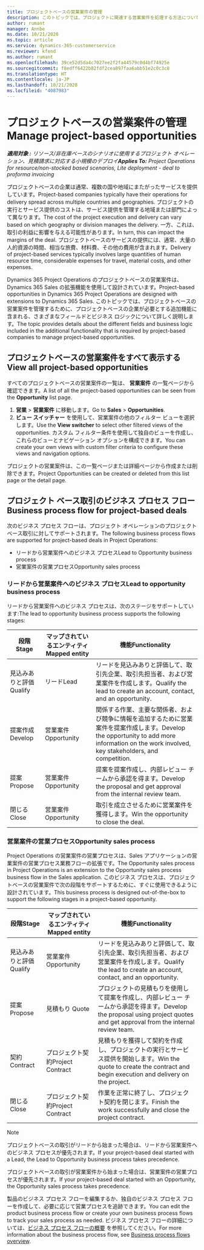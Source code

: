 ```yaml
---
title: プロジェクトベースの営業案件の管理
description: このトピックでは、プロジェクトに関連する営業案件を処理する方法について説明します。
author: rumant
manager: Annbe
ms.date: 10/21/2020
ms.topic: article
ms.service: dynamics-365-customerservice
ms.reviewer: kfend
ms.author: rumant
ms.openlocfilehash: 39ce52d5da4c7027ee2f2fa44579c0d4bf74925e
ms.sourcegitcommit: f8edff6422b82fdf2cea897faa6abb51e2c0c3c8
ms.translationtype: HT
ms.contentlocale: ja-JP
ms.lasthandoff: 10/21/2020
ms.locfileid: "4087983"
---
```

# <a name="manage-project-based-opportunities"></a><span data-ttu-id="ce800-103">プロジェクトベースの営業案件の管理</span><span class="sxs-lookup"><span data-stu-id="ce800-103">Manage project-based opportunities</span></span>

<span data-ttu-id="ce800-104">_**適用対象 :** リソース/非在庫ベースのシナリオに使用するプロジェクト オペレーション、見積請求に対応する小規模のデプロイ_</span><span class="sxs-lookup"><span data-stu-id="ce800-104">_**Applies To:** Project Operations for resource/non-stocked based scenarios, Lite deployment - deal to proforma invoicing_</span></span>

<span data-ttu-id="ce800-105">プロジェクトベースの企業は通常、複数の国や地域にまたがったサービスを提供しています。</span><span class="sxs-lookup"><span data-stu-id="ce800-105">Project-based companies typically have their operations for delivery spread across multiple countries and geographies.</span></span> <span data-ttu-id="ce800-106">プロジェクトの実行とサービス提供のコストは、サービス提供を管理する地域または部門によって異なります。</span><span class="sxs-lookup"><span data-stu-id="ce800-106">The cost of the project execution and delivery can vary  based on which geography or division manages the delivery.</span></span> <span data-ttu-id="ce800-107">一方、これは、取引の利益に影響を与える可能性があります。</span><span class="sxs-lookup"><span data-stu-id="ce800-107">In turn, this can impact the margins of the deal.</span></span> <span data-ttu-id="ce800-108">プロジェクトベースのサービスの提供には、通常、大量の人的資源の時間、相当な旅費、材料費、その他の費用が含まれます。</span><span class="sxs-lookup"><span data-stu-id="ce800-108">Delivery of project-based services typically involves large quantities of human resource time, considerable expenses for travel, material costs, and other expenses.</span></span>

<span data-ttu-id="ce800-109">Dynamics 365 Project Operations のプロジェクトベースの営業案件は、Dynamics 365 Sales の拡張機能を使用して設計されています。</span><span class="sxs-lookup"><span data-stu-id="ce800-109">Project-based opportunities in Dynamics 365 Project Operations are designed with extensions to Dynamics 365 Sales.</span></span> <span data-ttu-id="ce800-110">このトピックでは、プロジェクトベースの営業案件を管理するために、プロジェクトベースの企業が必要とする追加機能に含まれる、さまざまなフィールドとビジネス ロジックについて詳しく説明します。</span><span class="sxs-lookup"><span data-stu-id="ce800-110">The topic provides details about the different fields and business logic included in the additional functionality that is required by project-based companies to manage project-based opportunities.</span></span>

## <a name="view-all-project-based-opportunities"></a><span data-ttu-id="ce800-111">プロジェクトベースの営業案件をすべて表示する</span><span class="sxs-lookup"><span data-stu-id="ce800-111">View all project-based opportunities</span></span>

<span data-ttu-id="ce800-112">すべてのプロジェクトベースの営業案件の一覧は、 **営業案件** の一覧ページから確認できます。</span><span class="sxs-lookup"><span data-stu-id="ce800-112">A list of all the project-based opportunities can be seen from the **Opportunity** list page.</span></span> 

1. <span data-ttu-id="ce800-113">**営業** > **営業案件** に移動します。</span><span class="sxs-lookup"><span data-stu-id="ce800-113">Go to **Sales** > **Opportunities**.</span></span>
2. <span data-ttu-id="ce800-114">**ビュー スイッチャー** を使用して、営業案件の他のフィルター ビューを選択します。</span><span class="sxs-lookup"><span data-stu-id="ce800-114">Use the **View switcher** to select other filtered views of the opportunities.</span></span> <span data-ttu-id="ce800-115">カスタム フィルター条件を使用して独自のビューを作成し、これらのビューとナビゲーション オプションを構成できます。</span><span class="sxs-lookup"><span data-stu-id="ce800-115">You can create your own views with custom filter criteria to configure these views and navigation options.</span></span>

<span data-ttu-id="ce800-116">プロジェクトの営業案件は、この一覧ページまたは詳細ページから作成または削除できます。</span><span class="sxs-lookup"><span data-stu-id="ce800-116">Project Opportunities can be created or deleted from this list page or the detail page.</span></span>

## <a name="business-process-flow-for-project-based-deals"></a><span data-ttu-id="ce800-117">プロジェクト ベース取引のビジネス プロセス フロー</span><span class="sxs-lookup"><span data-stu-id="ce800-117">Business process flow for project-based deals</span></span>

<span data-ttu-id="ce800-118">次のビジネス プロセス フローは、プロジェクト オペレーションのプロジェクト ベース取引に対してサポートされます。</span><span class="sxs-lookup"><span data-stu-id="ce800-118">The following business process flows are supported for project-based deals in Project Operations:</span></span>

- <span data-ttu-id="ce800-119">リードから営業案件へのビジネス プロセス</span><span class="sxs-lookup"><span data-stu-id="ce800-119">Lead to Opportunity business process</span></span>
- <span data-ttu-id="ce800-120">営業案件の営業プロセス</span><span class="sxs-lookup"><span data-stu-id="ce800-120">Opportunity sales process</span></span>

### <a name="lead-to-opportunity-business-process"></a><span data-ttu-id="ce800-121">リードから営業案件へのビジネス プロセス</span><span class="sxs-lookup"><span data-stu-id="ce800-121">Lead to opportunity business process</span></span> 
<span data-ttu-id="ce800-122">リードから営業案件へのビジネス プロセスは、次のステージをサポートしています:</span><span class="sxs-lookup"><span data-stu-id="ce800-122">The lead to opportunity business process supports the following stages:</span></span>

| <span data-ttu-id="ce800-123">段階</span><span class="sxs-lookup"><span data-stu-id="ce800-123">Stage</span></span> | <span data-ttu-id="ce800-124">マップされているエンティティ</span><span class="sxs-lookup"><span data-stu-id="ce800-124">Mapped entity</span></span> | <span data-ttu-id="ce800-125">機能</span><span class="sxs-lookup"><span data-stu-id="ce800-125">Functionality</span></span> |
| --- | --- | --- |
| <span data-ttu-id="ce800-126">見込みありと評価</span><span class="sxs-lookup"><span data-stu-id="ce800-126">Qualify</span></span> | <span data-ttu-id="ce800-127">​​リード</span><span class="sxs-lookup"><span data-stu-id="ce800-127">Lead</span></span> | <span data-ttu-id="ce800-128">リードを見込みありと評価して、取引先企業、取引先担当者、および営業案件を作成します。</span><span class="sxs-lookup"><span data-stu-id="ce800-128">Qualify the lead to create an account, contact, and an opportunity.</span></span> |
| <span data-ttu-id="ce800-129">提案作成</span><span class="sxs-lookup"><span data-stu-id="ce800-129">Develop</span></span> | <span data-ttu-id="ce800-130">営業案件​​</span><span class="sxs-lookup"><span data-stu-id="ce800-130">Opportunity</span></span> | <span data-ttu-id="ce800-131">関係する作業、主要な関係者、および競争に情報を追加するために営業案件を提案作成します。</span><span class="sxs-lookup"><span data-stu-id="ce800-131">Develop the opportunity to add more information on the work involved, key stakeholders, and competition.</span></span> |
| <span data-ttu-id="ce800-132">提案</span><span class="sxs-lookup"><span data-stu-id="ce800-132">Propose</span></span> | <span data-ttu-id="ce800-133">営業案件​​</span><span class="sxs-lookup"><span data-stu-id="ce800-133">Opportunity</span></span> | <span data-ttu-id="ce800-134">提案を提案作成し、内部レビュー チームから承認を得ます。</span><span class="sxs-lookup"><span data-stu-id="ce800-134">Develop the proposal and get approval from the internal review team.</span></span> |
| <span data-ttu-id="ce800-135">閉じる​​</span><span class="sxs-lookup"><span data-stu-id="ce800-135">Close</span></span> | <span data-ttu-id="ce800-136">営業案件​​</span><span class="sxs-lookup"><span data-stu-id="ce800-136">Opportunity</span></span> | <span data-ttu-id="ce800-137">取引を成立させるために営業案件を獲得します。</span><span class="sxs-lookup"><span data-stu-id="ce800-137">Win the opportunity to close the deal.</span></span> |

### <a name="opportunity-sales-process"></a><span data-ttu-id="ce800-138">営業案件の営業プロセス</span><span class="sxs-lookup"><span data-stu-id="ce800-138">Opportunity sales process</span></span>
<span data-ttu-id="ce800-139">Project Operations の営業案件の営業プロセスは、Sales アプリケーションの営業案件の営業プロセス業務フローの拡張です。</span><span class="sxs-lookup"><span data-stu-id="ce800-139">The Opportunity sales process in Project Operations is an extension to the Opportunity sales process business flow in the Sales application.</span></span> <span data-ttu-id="ce800-140">このビジネス プロセスは、プロジェクトベースの営業案件で次の段階をサポートするために、すぐに使用できるように設計されています。</span><span class="sxs-lookup"><span data-stu-id="ce800-140">This business process is designed out-of-the-box to support the following stages in a project-based opportunity.</span></span>

| <span data-ttu-id="ce800-141">段階</span><span class="sxs-lookup"><span data-stu-id="ce800-141">Stage</span></span> | <span data-ttu-id="ce800-142">マップされているエンティティ</span><span class="sxs-lookup"><span data-stu-id="ce800-142">Mapped entity</span></span> | <span data-ttu-id="ce800-143">機能</span><span class="sxs-lookup"><span data-stu-id="ce800-143">Functionality</span></span> |
| --- | --- | --- |
| <span data-ttu-id="ce800-144">見込みありと評価</span><span class="sxs-lookup"><span data-stu-id="ce800-144">Qualify</span></span> | <span data-ttu-id="ce800-145">営業案件​​</span><span class="sxs-lookup"><span data-stu-id="ce800-145">Opportunity</span></span> | <span data-ttu-id="ce800-146">リードを見込みありと評価して、取引先企業、取引先担当者、および営業案件を作成します。</span><span class="sxs-lookup"><span data-stu-id="ce800-146">Qualify the lead to create an account, contact, and an opportunity.</span></span> |
| <span data-ttu-id="ce800-147">提案</span><span class="sxs-lookup"><span data-stu-id="ce800-147">Propose</span></span> | <span data-ttu-id="ce800-148">見積もり </span><span class="sxs-lookup"><span data-stu-id="ce800-148">Quote</span></span> | <span data-ttu-id="ce800-149">プロジェクトの見積もりを使用して提案を作成し、内部レビュー チームから承認を得ます。</span><span class="sxs-lookup"><span data-stu-id="ce800-149">Develop the proposal using project quotes and get approval from the internal review team.</span></span> |
| <span data-ttu-id="ce800-150">契約 </span><span class="sxs-lookup"><span data-stu-id="ce800-150">Contract</span></span> | <span data-ttu-id="ce800-151">プロジェクト契約</span><span class="sxs-lookup"><span data-stu-id="ce800-151">Project Contract</span></span> | <span data-ttu-id="ce800-152">見積もりを獲得して契約を作成し、プロジェクトの実行とサービス提供を開始します。</span><span class="sxs-lookup"><span data-stu-id="ce800-152">Win the quote to create the contract and begin execution and delivery on the project.</span></span> |
| <span data-ttu-id="ce800-153">閉じる​​</span><span class="sxs-lookup"><span data-stu-id="ce800-153">Close</span></span> | <span data-ttu-id="ce800-154">プロジェクト契約</span><span class="sxs-lookup"><span data-stu-id="ce800-154">Project Contract</span></span> | <span data-ttu-id="ce800-155">作業を正常に終了し、プロジェクト契約を閉じます。</span><span class="sxs-lookup"><span data-stu-id="ce800-155">Finish the work successfully and close the project contract.</span></span> |

> [!NOTE]
> <span data-ttu-id="ce800-156">プロジェクトベースの取引がリードから始まった場合は、リードから営業案件へのビジネス プロセスが優先されます。</span><span class="sxs-lookup"><span data-stu-id="ce800-156">If your project-based deal started with a Lead, the Lead to Opportunity business process takes precedence.</span></span>
>
> <span data-ttu-id="ce800-157">プロジェクトベースの取引が営業案件から始まった場合は、営業案件の営業プロセスが優先されます。</span><span class="sxs-lookup"><span data-stu-id="ce800-157">If your project-based deal started with an Opportunity, the Opportunity sales process takes precedence.</span></span>

<span data-ttu-id="ce800-158">製品のビジネス プロセス フローを編集するか、独自のビジネス プロセス フローを作成して、必要に応じて営業プロセスを追跡できます。</span><span class="sxs-lookup"><span data-stu-id="ce800-158">You can edit the product business process flow or create your own business process flows to track your sales process as needed.</span></span> <span data-ttu-id="ce800-159">ビジネス プロセス フローの詳細については、[ビジネス プロセス フローの概要](https://docs.microsoft.com/dynamics365/customerengagement/on-premises/customize/business-process-flows-overview) を参照してください。</span><span class="sxs-lookup"><span data-stu-id="ce800-159">For more information about the business process flow, see [Business process flows overview](https://docs.microsoft.com/dynamics365/customerengagement/on-premises/customize/business-process-flows-overview).</span></span>
